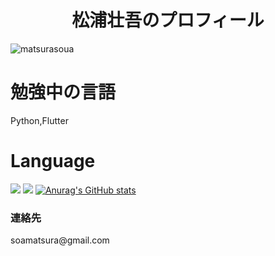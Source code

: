 <h1 align="center">松浦壮吾のプロフィール</h1>
<p align="left"> <img src="https://komarev.com/ghpvc/?username=matsurasoua&label=Profile%20views&color=0e75b6&style=flat" alt="matsurasoua" /> </p>

# 勉強中の言語 
Python,Flutter
# Language
<img src='https://github-readme-stats.vercel.app/api/top-langs/?username=matsurasoua&layout=compact&theme=dracula'></img>
![](https://github-profile-summary-cards.vercel.app/api/cards/profile-details?username=matsurasoua&theme=vue)
[![Anurag's GitHub stats](https://github-readme-stats.vercel.app/api?username=matsurasoua&theme=onedark)](https://github.com/anuraghazra/github-readme-stats)

<h3>連絡先</h3>
soamatsura@gmail.com
